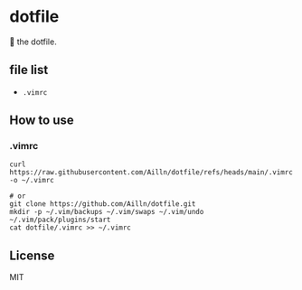 # dotfile

🍭 the dotfile.

## file list

- `.vimrc`

## How to use

### .vimrc

```shell
curl https://raw.githubusercontent.com/Ailln/dotfile/refs/heads/main/.vimrc -o ~/.vimrc

# or
git clone https://github.com/Ailln/dotfile.git
mkdir -p ~/.vim/backups ~/.vim/swaps ~/.vim/undo ~/.vim/pack/plugins/start
cat dotfile/.vimrc >> ~/.vimrc
```

## License

MIT
